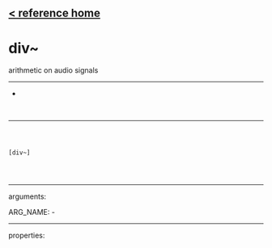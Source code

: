 [< reference home](ceammc_lib.html)
---

# div~


arithmetic on audio signals

---

-
<br>


---


```



[div~]


            
```

---
arguments:

ARG_NAME: -<br>

---
properties:


